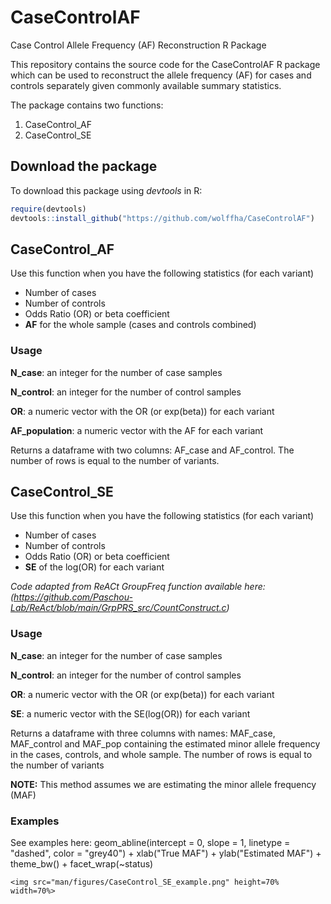 # CaseControlAF
Case Control Allele Frequency (AF) Reconstruction R Package

This repository contains the source code for the CaseControlAF R package which can be used to reconstruct the allele frequency (AF) for cases and controls separately given commonly available summary statistics. 

The package contains two functions:

1) CaseControl_AF
2) CaseControl_SE

## Download the package
To download this package using *devtools* in R:

```R
require(devtools)
devtools::install_github("https://github.com/wolffha/CaseControlAF")
```

## CaseControl_AF
Use this function when you have the following statistics (for each variant)
* Number of cases
* Number of controls
* Odds Ratio (OR) or beta coefficient
* **AF** for the whole sample (cases and controls combined)

### Usage
**N_case**: an integer for the number of case samples

**N_control**: an integer for the number of control samples

**OR**: a numeric vector with the OR (or exp(beta)) for each variant

**AF_population**: a numeric vector with the AF for each variant

Returns a dataframe with two columns: AF_case and AF_control. The number of rows is equal to the number of variants.

## CaseControl_SE
Use this function when you have the following statistics (for each variant)
* Number of cases
* Number of controls
* Odds Ratio (OR) or beta coefficient
* **SE** of the log(OR) for each variant

*Code adapted from ReACt GroupFreq function available here: (https://github.com/Paschou-Lab/ReAct/blob/main/GrpPRS_src/CountConstruct.c)*

### Usage
**N_case**: an integer for the number of case samples

**N_control**: an integer for the number of control samples

**OR**: a numeric vector with the OR (or exp(beta)) for each variant

**SE**: a numeric vector with the SE(log(OR)) for each variant

Returns a dataframe with three columns with names: MAF_case, MAF_control and MAF_pop containing the estimated minor allele frequency in the cases, controls, and whole sample. The number of rows is equal to the number of variants

**NOTE:** This method assumes we are estimating the minor allele frequency (MAF)

### Examples

See examples here: 
  geom_abline(intercept = 0, slope = 1, linetype = "dashed", color = "grey40") +
  xlab("True MAF") + ylab("Estimated MAF") +
  theme_bw() +
  facet_wrap(~status)
```
<img src="man/figures/CaseControl_SE_example.png" height=70% width=70%>

